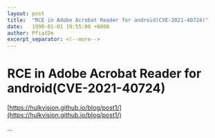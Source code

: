 ```yaml
---
layout: post
title:  "RCE in Adobe Acrobat Reader for android(CVE-2021-40724)"
date:   1990-01-01 19:55:00 +0000
author: PfiatDe
excerpt_separator: <!--more-->
---
```


# RCE in Adobe Acrobat Reader for android(CVE-2021-40724)
[https://hulkvision.github.io/blog/post1/](https://hulkvision.github.io/blog/post1/)

...
<!--more-->
